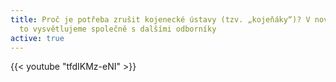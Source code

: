 ```yaml
---
title: Proč je potřeba zrušit kojenecké ústavy (tzv. „kojeňáky“)? V novém videu
  to vysvětlujeme společně s dalšími odborníky
active: true
---
```

{{< youtube "tfdIKMz-eNI" >}}